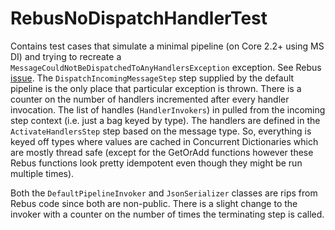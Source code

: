 # RebusNoDispatchHandlerTest
Contains test cases that simulate a minimal pipeline (on Core 2.2+ using MS DI) and trying to recreate a `MessageCouldNotBeDispatchedToAnyHandlersException` exception.  See Rebus [issue](https://github.com/rebus-org/Rebus/issues/770).  The `DispatchIncomingMessageStep` step supplied by the default pipeline is the only place that particular exception is thrown.  There is a counter on the number of handlers incremented after every handler invocation.  The list of handles (`HandlerInvokers`) in pulled from the incoming step context (i.e. just a bag keyed by type).  The handlers are defined in the `ActivateHandlersStep` step based on the message type.  So, everything is keyed off types where values are cached in Concurrent Dictionaries which are mostly thread safe (except for the GetOrAdd functions however these Rebus functions look pretty idempotent even though they might be run multiple times).

Both the `DefaultPipelineInvoker` and `JsonSerializer` classes are rips from Rebus code since both are non-public.  There is a slight change to the invoker with a counter on the number of times the terminating step is called.
